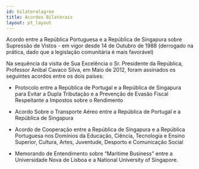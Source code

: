 ```yaml
---
id: bilateralagree
title: Acordos Bilaterais
layout: pt_layout
---
```


Acordo entre a República Portuguesa e a República de Singapura sobre Supressão de Vistos - em vigor desde 14 de Outubro de 1988 (derrogado na prática, dado que a legislação comunitária é mais favorável)

Na sequência da visita de Sua Excelência o Sr. Presidente da República, Professor Anibal Cavaco Silva, em Maio de 2012, foram assinados os seguintes acordos entre os dois países:

- Protocolo entre a República de Portugal e a República de Singapura para Evitar a Dupla Tributação e a Prevenção de Evasão Fiscal Respeitante a Impostos sobre o Rendimento

- Acordo Sobre o Transporte Aéreo entre a República de Portugal e a República de Singapura

- Acordo de Cooperação entre a República de Singapura e a República Portuguesa nos Domínios da Educação, Ciência, Tecnologia e Ensino Superior, Cultura, Artes, Juventude, Desporto e Comunicação Social

- Memorando de Entendimento sobre “Maritime Business” entre a Universidade Nova de Lisboa e a National University of Singapore.
